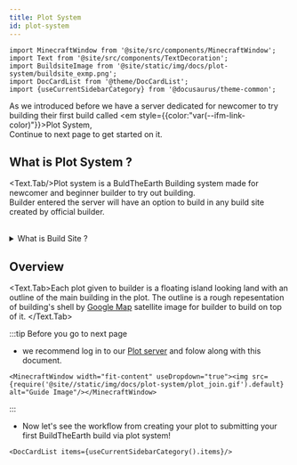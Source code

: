 ```yaml
---
title: Plot System
id: plot-system
---
```

```mdx-code-block
import MinecraftWindow from '@site/src/components/MinecraftWindow';
import Text from '@site/src/components/TextDecoration';
import BuildsiteImage from '@site/static/img/docs/plot-system/buildsite_exmp.png';
import DocCardList from '@theme/DocCardList';
import {useCurrentSidebarCategory} from '@docusaurus/theme-common';
```
<!-- Brief Intro -->
As we introduced before we have a server dedicated for newcomer to try building their first build called <em style={{color:"var(--ifm-link-color)"}}>Plot System</em>,<br/>
Continue to next page to get started on it.

<!-- Main Topic -->
## What is Plot System ?
<Text.Tab/>Plot system is a BuldTheEarth Building system made for newcomer and beginner builder to try out building.<br/>
Builder entered  the server will have an option to build in any build site created by official builder.<br/><br/>
<details><summary>What is Build Site ?</summary>

Build site is an on-going team project in every country we're building on(ASEAN).<br/>
the plot's buildsite is originally outlined in the [Master server](../visiting#1-master-server) and submit to [Plot server](../visiting#2-plot-server) for everyone to build on.



:::info our buildsite at Malaysia, Klang
<dt><sup>this buildsite is registered in plot system too!</sup></dt>
<img src={BuildsiteImage} width="500rem" className="item shadow--md" style={{borderRadius:"6px"}} alt="Welsome To ASEAN BTE" />
:::
</details>

## Overview
<Text.Tab>Each plot given to builder is a floating island looking land with an outline of the main building in the plot.
The outline is a rough repesentation of building's shell by [Google Map](https://www.google.com/maps/) satellite image for builder to build on top of it.
</Text.Tab>

:::tip Before you go to next page
- we recommend log in to our [Plot server](../visiting#2-plot-server) and folow along with this document.

```mdx-code-block
<MinecraftWindow width="fit-content" useDropdown="true"><img src={require('@site//static/img/docs/plot-system/plot_join.gif').default} alt="Guide Image"/></MinecraftWindow>
```
:::

- Now let's see the workflow from creating your plot to submitting your first BuildTheEarth build via plot system!

```mdx-code-block
<DocCardList items={useCurrentSidebarCategory().items}/>
```